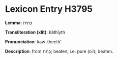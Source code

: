 # Lexicon Entry H3795

**Lemma**: כָּתִית

**Transliteration (xlit)**: kâthîyth

**Pronunciation**: kaw-theeth'

**Description**:
from כָּתַת; beaten, i.e. pure (oil); beaten.
